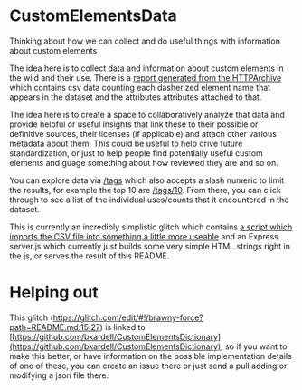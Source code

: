 # CustomElementsData
Thinking about how we can collect and do useful things with information about custom elements

The idea here is to collect data and information about custom elements in the wild and their use.  There is a [report generated from the HTTPArchive](https://discuss.httparchive.org/t/use-of-custom-elements-with-attributes/1592) which contains csv data counting each dasherized element name that appears in the dataset and the attributes attributes attached to that.

The idea here is to create a space to collaboratively analyze that data and provide helpful or useful insights that link these to their possible or definitive sources, their licenses (if applicable) and attach other various metadata about them.  This could be useful to help drive future standardization, or just to help people find potentially useful custom elements and guage something about how reviewed they are and so on.

You can explore data via [/tags](https://brawny-force.glitch.me/tags) which also accepts a slash numeric to limit the results, for example the top 10  are [/tags/10](https://brawny-force.glitch.me/tags/10).  From there, you can click through to see a list of the individual uses/counts that it encountered in the dataset.

This is currently an incredibly simplistic glitch which contains <a href="https://glitch.com/edit/#!/brawny-force?path=import-archive-csv.js">a script which imports the CSV file into something a little more useable</a> and an Express server.js which currently just builds some very simple HTML strings right in the js, or serves the result of this README.



# Helping out
This glitch (https://glitch.com/edit/#!/brawny-force?path=README.md:15:27) is linked to [https://github.com/bkardell/CustomElementsDictionary](https://github.com/bkardell/CustomElementsDictionary), so if you want to make this better, or have information on the possible implementation details of one of these, you can create an issue there or just send a pull adding or modifying a json file there.



